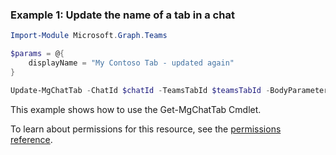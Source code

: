 ### Example 1: Update the name of a tab in a chat

```powershellImport-Module Microsoft.Graph.Teams

$params = @{
	displayName = "My Contoso Tab - updated again"
}

Update-MgChatTab -ChatId $chatId -TeamsTabId $teamsTabId -BodyParameter $params
```
This example shows how to use the Get-MgChatTab Cmdlet.
To learn about permissions for this resource, see the [permissions reference](/graph/permissions-reference).

